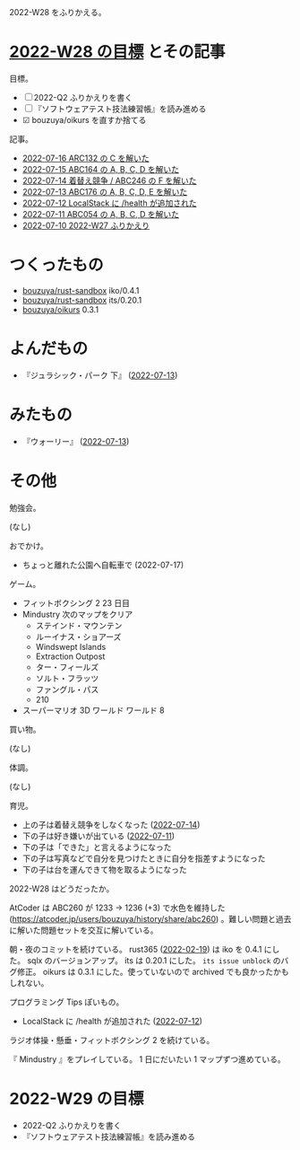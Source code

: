 2022-W28 をふりかえる。

# [2022-W28 の目標][2022-07-10] とその記事

目標。

- ☐ 2022-Q2 ふりかえりを書く
- ☐ 『ソフトウェアテスト技法練習帳』を読み進める
- ☑ bouzuya/oikurs を直すか捨てる

記事。

- [2022-07-16 ARC132 の C を解いた][2022-07-16]
- [2022-07-15 ABC164 の A, B, C, D を解いた][2022-07-15]
- [2022-07-14 着替え競争 / ABC246 の F を解いた][2022-07-14]
- [2022-07-13 ABC176 の A, B, C, D, E を解いた][2022-07-13]
- [2022-07-12 LocalStack に /health が追加された][2022-07-12]
- [2022-07-11 ABC054 の A, B, C, D を解いた][2022-07-11]
- [2022-07-10 2022-W27 ふりかえり][2022-07-10]

# つくったもの

- [bouzuya/rust-sandbox] iko/0.4.1
- [bouzuya/rust-sandbox] its/0.20.1
- [bouzuya/oikurs] 0.3.1

# よんだもの

- 『ジュラシック・パーク 下』 ([2022-07-13])

# みたもの

- 『ウォーリー』 ([2022-07-13])

# その他

勉強会。

(なし)

おでかけ。

- ちょっと離れた公園へ自転車で (2022-07-17)

ゲーム。

- フィットボクシング 2 23 日目
- Mindustry 次のマップをクリア
  - ステインド・マウンテン
  - ルーイナス・ショアーズ
  - Windswept Islands
  - Extraction Outpost
  - ター・フィールズ
  - ソルト・フラッツ
  - ファングル・パス
  - 210
- スーパーマリオ 3D ワールド ワールド 8

買い物。

(なし)

体調。

(なし)

育児。

- 上の子は着替え競争をしなくなった ([2022-07-14])
- 下の子は好き嫌いが出ている ([2022-07-11])
- 下の子は「できた」と言えるようになった
- 下の子は写真などで自分を見つけたときに自分を指差すようになった
- 下の子は台を運んできて物を取るようになった

2022-W28 はどうだったか。

AtCoder は ABC260 が 1233 → 1236 (+3) で水色を維持した (<https://atcoder.jp/users/bouzuya/history/share/abc260>) 。難しい問題と過去に解いた問題セットを交互に解いている。

朝・夜のコミットを続けている。 rust365 ([2022-02-19]) は iko を 0.4.1 にした。 sqlx のバージョンアップ。 its は 0.20.1 にした。 `its issue unblock` のバグ修正。 oikurs は 0.3.1 にした。使っていないので archived でも良かったかもしれない。

プログラミング Tips ぽいもの。

- LocalStack に /health が追加された ([2022-07-12])

ラジオ体操・懸垂・フィットボクシング 2 を続けている。

『 Mindustry 』をプレイしている。 1 日にだいたい 1 マップずつ進めている。

# 2022-W29 の目標

- 2022-Q2 ふりかえりを書く
- 『ソフトウェアテスト技法練習帳』を読み進める

[2022-02-19]: https://blog.bouzuya.net/2022/02/19/
[2022-07-10]: https://blog.bouzuya.net/2022/07/10/
[2022-07-11]: https://blog.bouzuya.net/2022/07/11/
[2022-07-12]: https://blog.bouzuya.net/2022/07/12/
[2022-07-13]: https://blog.bouzuya.net/2022/07/13/
[2022-07-14]: https://blog.bouzuya.net/2022/07/14/
[2022-07-15]: https://blog.bouzuya.net/2022/07/15/
[2022-07-16]: https://blog.bouzuya.net/2022/07/16/
[bouzuya/oikurs]: https://github.com/bouzuya/oikurs
[bouzuya/rust-sandbox]: https://github.com/bouzuya/rust-sandbox
